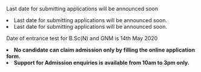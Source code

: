 Last date for submitting applications will be announced soon
<li>Last date for submitting applications will be announced soon.</li>
<li>Last date for submitting applications will be announced soon.</li>

Date of entrance test for B.Sc(N) and GNM is 14th May 2020

<li><strong>No candidate can claim admission only by filling the online application form.</strong></li>
  		<li><strong>Support for Admission enquiries is available from 10am to 3pm only.</strong></li>

